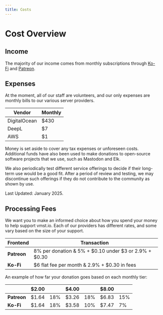 ```yaml
---
title: Costs
---
```


# Cost Overview

## Income

The majority of our income comes from monthly subscriptions through [Ko-Fi](https://ko-fi.com/vmstio) and [Patreon](https://www.patreon.com/vmstan).

## Expenses

At the moment, all of our staff are volunteers, and our only expenses are monthly bills to our various server providers.

| **Vendor**   | **Monthly** |
| ------------ | ----------- |
| DigitalOcean | $430        |
| DeepL        | $7          |
| AWS          | $1          |

Money is set aside to cover any tax expenses or unforeseen costs.
Additional funds have also been used to make donations to open-source software projects that we use, such as Mastodon and Elk.

We also periodically test different service offerings to decide if their long-term use would be a good fit.
After a period of review and testing, we may discontinue such offerings if they do not contribute to the community as shown by use.

Last Updated: January 2025.

## Processing Fees

We want you to make an informed choice about how you spend your money to help support vmst.io.
Each of our providers has different rates, and some vary based on the size of your support.

| **Frontend**        | **Transaction**                                            |
|---------------------|------------------------------------------------------------|
| **Patreon**         | 8% per donation & 5% + $0.10 under $3 or 2.9% + $0.30      |
| **Ko-Fi**           | $6 flat fee per month & 2.9% + $0.30 in fees               |

An example of how far your donation goes based on each monthly tier:

|             | **$2.00** |          | **$4.00** |          | **$8.00** |     |
|-------------|-----------|----------|-----------|----------|-----------|-----|
| **Patreon** | $1.64     | 18%      | $3.26     | 18%      | $6.83     | 15% |
| **Ko-Fi**   | $1.64     | 18%      | $3.58     | 10%      | $7.47     | 7%  |
